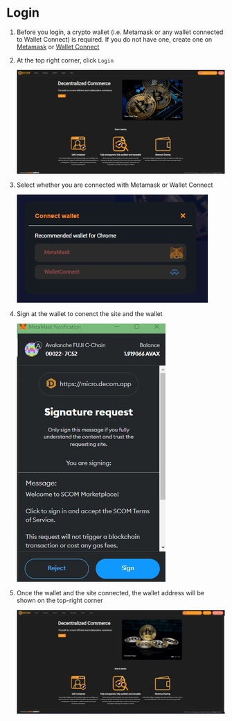 # Login

1. Before you login, a crypto wallet (i.e. Metamask or any wallet connected to Wallet Connect) is required.  If you do not have one, create one on
   [Metamask](https://www.metamask.io) or 
   [Wallet Connect](https://walletconnect.com/)

2. At the top right corner, click `Login`

   ![](./.scbook/login.jpg)

3. Select whether you are connected with Metamask or Wallet Connect
   
   ![](./.scbook/login-step2.jpg)

4. Sign at the wallet to conenct the site and the wallet
   
   ![](./.scbook/login-step3.jpg)

5. Once the wallet and the site connected, the wallet address will be shown on the top-right corner
   
   ![](./.scbook/login-success.jpg)  

